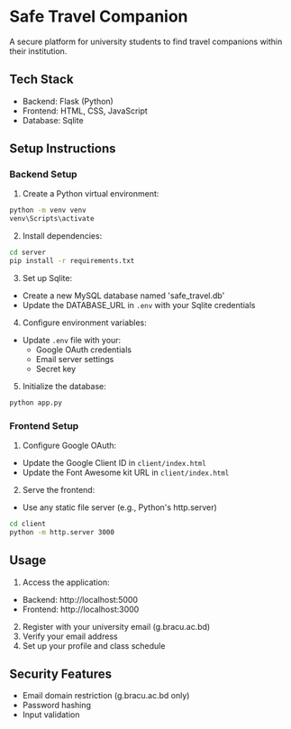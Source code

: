 # Safe Travel Companion

A secure platform for university students to find travel companions within their institution.

## Tech Stack

- Backend: Flask (Python)
- Frontend: HTML, CSS, JavaScript
- Database: Sqlite

## Setup Instructions

### Backend Setup

1. Create a Python virtual environment:
```bash
python -m venv venv
venv\Scripts\activate
```

2. Install dependencies:
```bash
cd server
pip install -r requirements.txt
```

3. Set up Sqlite:
- Create a new MySQL database named 'safe_travel.db'
- Update the DATABASE_URL in `.env` with your Sqlite credentials

4. Configure environment variables:
- Update `.env` file with your:
  - Google OAuth credentials
  - Email server settings
  - Secret key

5. Initialize the database:
```bash
python app.py
```

### Frontend Setup

1. Configure Google OAuth:
- Update the Google Client ID in `client/index.html`
- Update the Font Awesome kit URL in `client/index.html`

2. Serve the frontend:
- Use any static file server (e.g., Python's http.server)
```bash
cd client
python -m http.server 3000
```

## Usage

1. Access the application:
- Backend: http://localhost:5000
- Frontend: http://localhost:3000

2. Register with your university email (g.bracu.ac.bd)
3. Verify your email address
4. Set up your profile and class schedule

## Security Features

- Email domain restriction (g.bracu.ac.bd only)
- Password hashing
- Input validation
